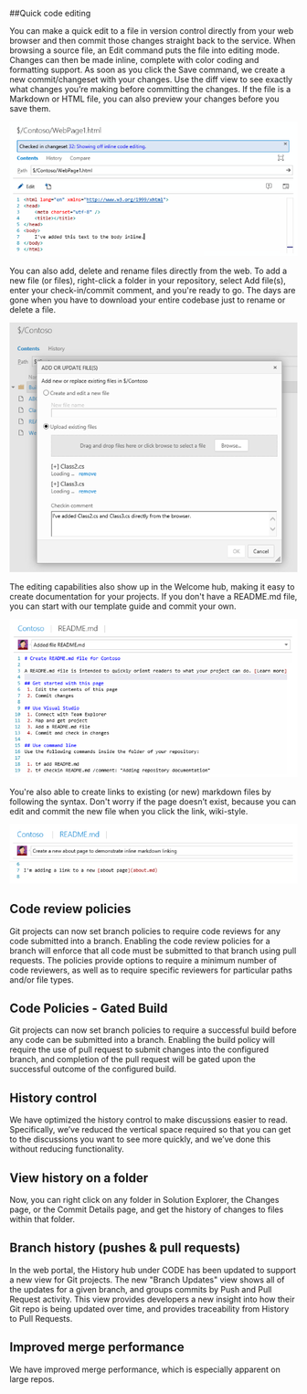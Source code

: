 <properties
    pageTitle="Source Control"
    description="Planning, tracking, and executing on work is the heart of any agile process, and we continue to make the process more efficient."
    slug="sourcecontrol"
    order="267"    
    keywords="visual studio, team foundation server, visual studio online, vs2015, vs, visualstudio, tfs, vso"
/>


##Quick code editing

You can make a quick edit to a file in version control directly from your web browser and then commit those changes straight back to the service. When browsing a source file, an Edit command puts the file into editing mode. Changes can then be made inline, complete with color coding and formatting support. As soon as you click the Save command, we create a new commit/changeset with your changes. Use the diff view to see exactly what changes you’re making before committing the changes. If the file is a Markdown or HTML file, you can also preview your changes before you save them.

![](_assets/Edit-VSO-browser2.png)

You can also add, delete and rename files directly from the web. To add a new file (or files), right-click a folder in your repository, select Add file(s), enter your check-in/commit comment, and you're ready to go. The days are gone when you have to download your entire codebase just to rename or delete a file.

![](_assets/Edit-VSO-browser3.png)

The editing capabilities also show up in the Welcome hub, making it easy to create documentation for your projects. If you don't have a README.md file, you can start with our template guide and commit your own.

![](_assets/Edit-VSO-browser4.png)

You're also able to create links to existing (or new) markdown files by following the syntax. Don't worry if the page doesn’t exist, because you can edit and commit the new file when you click the link, wiki-style.

![](_assets/Edit-VSO-browser5.png)


## Code review policies

Git projects can now set branch policies to require code reviews for any code submitted into a branch. Enabling the code review policies for a branch will enforce that all code must be submitted to that branch using pull requests. The policies provide options to require a minimum number of code reviewers, as well as to require specific reviewers for particular paths and/or file types.


## Code Policies - Gated Build

Git projects can now set branch policies to require a successful build before any code can be submitted into a branch. Enabling the build policy will require the use of pull request to submit changes into the configured branch, and completion of the pull request will be gated upon the successful outcome of the configured build. 

## History control

We have optimized the history control to make discussions easier to read. Specifically, we’ve reduced the vertical space required so that you can get to the discussions you want to see more quickly, and we’ve done this without reducing functionality.

## View history on a folder

Now, you can right click on any folder in Solution Explorer, the Changes page, or the Commit Details page, and get the history of changes to files within that folder. 

## Branch history (pushes & pull requests)

In the web portal, the History hub under CODE has been updated to support a new view for Git projects. The new "Branch Updates" view shows all of the updates for a given branch, and groups commits by Push and Pull Request activity. This view provides developers a new insight into how their Git repo is being updated over time, and provides traceability from History to Pull Requests.

## Improved merge performance

We have improved merge performance, which is especially apparent on large repos.
